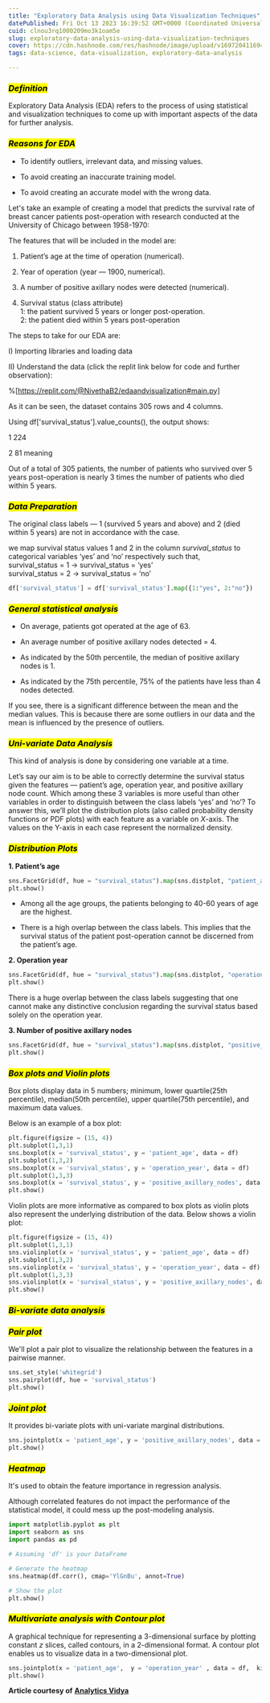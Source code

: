 ```yaml
---
title: "Exploratory Data Analysis using Data Visualization Techniques"
datePublished: Fri Oct 13 2023 16:39:52 GMT+0000 (Coordinated Universal Time)
cuid: clnou3rq1000209mo3k1oam5e
slug: exploratory-data-analysis-using-data-visualization-techniques
cover: https://cdn.hashnode.com/res/hashnode/image/upload/v1697204116941/9464a1c1-ee32-4cd2-919b-692032bce39c.jpeg
tags: data-science, data-visualization, exploratory-data-analysis

---
```


### *<mark>Definition</mark>*

Exploratory Data Analysis (EDA) refers to the process of using statistical and visualization techniques to come up with important aspects of the data for further analysis.

### *<mark>Reasons for EDA</mark>*

* To identify outliers, irrelevant data, and missing values.
    
* To avoid creating an inaccurate training model.
    
* To avoid creating an accurate model with the wrong data.
    

Let's take an example of creating a model that predicts the survival rate of breast cancer patients post-operation with research conducted at the University of Chicago between 1958-1970:

The features that will be included in the model are:

1. Patient’s age at the time of operation (numerical).
    
2. Year of operation (year — 1900, numerical).
    
3. A number of positive axillary nodes were detected (numerical).
    
4. Survival status (class attribute)  
    1: the patient survived 5 years or longer post-operation.  
    2: the patient died within 5 years post-operation
    

The steps to take for our EDA are:

I) Importing libraries and loading data

II) Understand the data (click the replit link below for code and further observation):

%[https://replit.com/@NivethaB2/edaandvisualization#main.py] 

As it can be seen, the dataset contains 305 rows and 4 columns.

Using df\['survival\_status'\].value\_counts(), the output shows:

1 224

2 81 meaning

Out of a total of 305 patients, the number of patients who survived over 5 years post-operation is nearly 3 times the number of patients who died within 5 years.

### *<mark>Data Preparation</mark>*

The original class labels — 1 (survived 5 years and above) and 2 (died within 5 years) are not in accordance with the case.

we map survival status values 1 and 2 in the column *survival\_status* to categorical variables ‘yes’ and ‘no’ respectively such that,  
survival\_status = 1 → survival\_status = ‘yes’  
survival\_status = 2 → survival\_status = ‘no’

```python
df['survival_status'] = df['survival_status'].map({1:"yes", 2:"no"})
```

### *<mark>General statistical analysis</mark>*

* On average, patients got operated at the age of 63.
    
* An average number of positive axillary nodes detected = 4.
    
* As indicated by the 50th percentile, the median of positive axillary nodes is 1.
    
* As indicated by the 75th percentile, 75% of the patients have less than 4 nodes detected.
    

If you see, there is a significant difference between the mean and the median values. This is because there are some outliers in our data and the mean is influenced by the presence of outliers.

### *<mark>Uni-variate Data Analysis</mark>*

This kind of analysis is done by considering one variable at a time.

Let’s say our aim is to be able to correctly determine the survival status given the features — patient’s age, operation year, and positive axillary node count. Which among these 3 variables is more useful than other variables in order to distinguish between the class labels ‘yes’ and ‘no’? To answer this, we’ll plot the distribution plots (also called probability density functions or PDF plots) with each feature as a variable on *X*\-axis. The values on the Y-axis in each case represent the normalized density.

### *<mark>Distribution Plots</mark>*

**1\. Patient’s age**

```python
sns.FacetGrid(df, hue = "survival_status").map(sns.distplot, "patient_age").add_legend()
plt.show()
```

* Among all the age groups, the patients belonging to 40-60 years of age are the highest.
    
* There is a high overlap between the class labels. This implies that the survival status of the patient post-operation cannot be discerned from the patient’s age.
    

**2\. Operation year**

```python
sns.FacetGrid(df, hue = "survival_status").map(sns.distplot, "operation_year").add_legend()
plt.show()
```

There is a huge overlap between the class labels suggesting that one cannot make any distinctive conclusion regarding the survival status based solely on the operation year.

**3\. Number of positive axillary nodes**

```python
sns.FacetGrid(df, hue = "survival_status").map(sns.distplot, "positive_axillary_nodes").add_legend()
plt.show()
```

### *<mark>Box plots and Violin plots</mark>*

Box plots display data in 5 numbers; minimum, lower quartile(25th percentile), median(50th percentile), upper quartile(75th percentile), and maximum data values.

Below is an example of a box plot:

```python
plt.figure(figsize = (15, 4))
plt.subplot(1,3,1)
sns.boxplot(x = 'survival_status', y = 'patient_age', data = df)
plt.subplot(1,3,2)
sns.boxplot(x = 'survival_status', y = 'operation_year', data = df)
plt.subplot(1,3,3)
sns.boxplot(x = 'survival_status', y = 'positive_axillary_nodes', data = df)
plt.show()
```

Violin plots are more informative as compared to box plots as violin plots also represent the underlying distribution of the data. Below shows a violin plot:

```python
plt.figure(figsize = (15, 4))
plt.subplot(1,3,1)
sns.violinplot(x = 'survival_status', y = 'patient_age', data = df)
plt.subplot(1,3,2)
sns.violinplot(x = 'survival_status', y = 'operation_year', data = df)
plt.subplot(1,3,3)
sns.violinplot(x = 'survival_status', y = 'positive_axillary_nodes', data = df)
plt.show()
```

### ***<mark>Bi-variate data analysis</mark>***

### *<mark>Pair plot</mark>*

We'll plot a pair plot to visualize the relationship between the features in a pairwise manner.

```python
sns.set_style('whitegrid')
sns.pairplot(df, hue = 'survival_status')
plt.show()
```

### ***<mark>Joint plot</mark>***

It provides bi-variate plots with uni-variate marginal distributions.

```python
sns.jointplot(x = 'patient_age', y = 'positive_axillary_nodes', data = df)
plt.show()
```

### *<mark>Heatmap</mark>*

It's used to obtain the feature importance in regression analysis.

Although correlated features do not impact the performance of the statistical model, it could mess up the post-modeling analysis.

```python
import matplotlib.pyplot as plt
import seaborn as sns
import pandas as pd

# Assuming 'df' is your DataFrame

# Generate the heatmap
sns.heatmap(df.corr(), cmap='YlGnBu', annot=True)

# Show the plot
plt.show()
```

### *<mark>Multivariate analysis with Contour plot</mark>*

A graphical technique for representing a 3-dimensional surface by plotting constant *z* slices, called contours, in a 2-dimensional format. A contour plot enables us to visualize data in a two-dimensional plot.

```python
sns.jointplot(x = 'patient_age',  y = 'operation_year' , data = df,  kind = 'kde', fill = True)
plt.show()
```

**Article courtesy of** [**Analytics Vidya**](https://www.analyticsvidhya.com/blog/2021/08/exploratory-data-analysis-and-visualization-techniques-in-data-science/#h-why-exploratory-data-analysis-is-important)